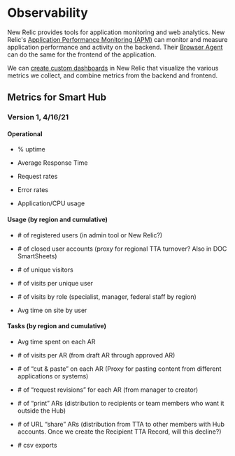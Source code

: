 # Observability

New Relic provides tools for application monitoring and web analytics. New Relic's [Application Performance Monitoring (APM)](https://docs.newrelic.com/docs/apm/) can monitor and measure application performance and activity on the backend. Their [Browser Agent](https://docs.newrelic.com/docs/browser/) can do the same for the frontend of the application.

We can [create custom dashboards](https://docs.newrelic.com/docs/query-your-data/explore-query-data/dashboards/introduction-dashboards/) in New Relic that visualize the various metrics we collect, and combine metrics from the backend and frontend.

## Metrics for Smart Hub

### Version 1, 4/16/21

#### Operational

- % uptime

- Average Response Time

- Request rates

- Error rates

- Application/CPU usage

#### Usage (by region and cumulative)

- \# of registered users (in admin tool or New Relic?)

- \# of closed user accounts (proxy for regional TTA turnover? Also in DOC
SmartSheets)

- \# of unique visitors

- \# of visits per unique user

- \# of visits by role (specialist, manager, federal staff by region)

- Avg time on site by user

#### Tasks (by region and cumulative)

- Avg time spent on each AR

- \# of visits per AR (from draft AR through approved AR)

- \# of “cut & paste” on each AR (Proxy for pasting content from
different applications or systems)

- \# of “request revisions” for each AR (from manager to creator)

- \# of “print” ARs (distribution to recipients or team members who want it
outside the Hub)

- \# of URL “share” ARs (distribution from TTA to other members with Hub
accounts. Once we create the Recipient TTA Record, will this decline?)

- \# csv exports

